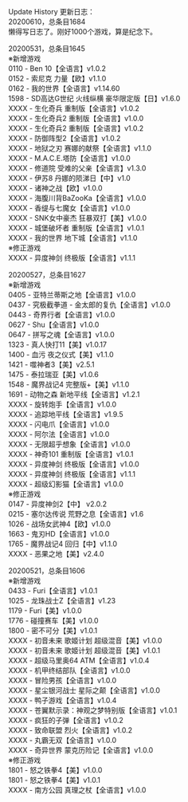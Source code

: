 Update History 更新日志：  
20200610，总条目1684  
懒得写日志了。刚好1000个游戏，算是纪念下。  
  
20200531，总条目1645  
※新增游戏  
0110 - Ben 10【全语言】v1.0.2  
0152 - 索尼克 力量【欧】v1.1.0  
0162 - 我的世界【全语言】v1.14.60  
1598 - SD高达G世纪 火线纵横 豪华限定版【日】v1.6.0  
XXXX - 生化奇兵 重制版【全语言】v1.0.2  
XXXX - 生化奇兵2 重制版【全语言】v1.0.0  
XXXX - 生化奇兵2 重制版【全语言】v1.0.2  
XXXX - 防御阵型2【全语言】v1.0.2  
XXXX - 地狱之刃 赛娜的献祭【全语言】v1.1.0  
XXXX - M.A.C.E.塔防【全语言】v1.0.0  
XXXX - 修道院 受难的父亲【全语言】v1.3.0  
XXXX - 伊苏8 丹娜的陨涕日【中】v1.0  
XXXX - 诸神之战【欧】v1.0.0  
XXXX - 海腹川背BaZooKa【全语言】v1.0.0  
XXXX - 香缇与七魔女【全语言】v1.0.0  
XXXX - SNK女中豪杰 狂暴双打【美】v1.0.0  
XXXX - 城堡破坏者 重制版【全语言】v1.0.1  
XXXX - 我的世界 地下城【全语言】v1.1.0  
※修正游戏  
XXXX - 异度神剑 终极版【全语言】v1.1.1  
  
20200527，总条目1627  
※新增游戏  
0405 - 亚特兰蒂斯之地【全语言】v1.0.0  
0437 - 究极截拳道 - 金太郎的复仇【全语言】v1.0.0  
0443 - 奇界行者【全语言】v1.0.0  
0627 - Shu【全语言】v1.0.0  
0647 - 拼写之魂【全语言】v1.0.0  
1323 - 真人快打11【美】v1.0.17  
1400 - 血污 夜之仪式【美】v1.1.0  
1421 - 噬神者3【美】v2.5.1  
1475 - 泰拉瑞亚【美】v1.0.6  
1548 - 魔界战记4 完整版+【美】v1.1.0  
1691 - 动物之森 新地平线【全语言】v1.2.1  
XXXX - 旋转炮手【全语言】v1.0.0  
XXXX - 追踪地平线【全语言】v1.9.5  
XXXX - 闪电爪【全语言】v1.0.0  
XXXX - 阿尔法【全语言】v1.0.0  
XXXX - 无限超乎想象【全语言】v1.0.0  
XXXX - 神奇101 重制版【全语言】v1.0.1  
XXXX - 异度神剑 终极版【全语言】v1.0.0  
XXXX - 异度神剑 终极版【全语言】v1.1.1  
XXXX - 超级幻影猫【全语言】v1.0.0  
※修正游戏  
0147 - 异度神剑2【中】 v2.0.2  
0215 - 塞尔达传说 荒野之息【全语言】v1.6  
1026 - 战场女武神4【欧】v1.0.0  
1663 - 鬼刃HD【全语言】v1.0.0  
1765 - 魔界战记4 回归【中】v1.1.0  
XXXX - 恶果之地【美】v2.4.0  
  
20200521，总条目1606  
※新增游戏  
0433 - Furi【全语言】v1.0.1  
1025 - 龙珠战士Z【全语言】v1.23  
1179 - Furi【美】v1.0.0  
1776 - 碰撞赛车【美】v1.0.0  
1800 - 密不可分【美】v1.0.1  
XXXX - 初音未来 歌姬计划 超级混音【美】v1.0.0  
XXXX - 初音未来 歌姬计划 超级混音【美】v1.0.1  
XXXX - 超级马里奥64 ATM【全语言】v1.0.4  
XXXX - 机甲终结部队【全语言】v1.0.0  
XXXX - 冒险男孩【全语言】v1.0.0  
XXXX - 星尘银河战士 星际之颠【全语言】v1.0.0  
XXXX - 鸭子游戏【全语言】v1.0.4  
XXXX - 苍翼默示录：神观之梦特别版【全语言】v1.0.1  
XXXX - 疯狂的子弹【全语言】v1.0.2  
XXXX - 致命联盟 烈火【全语言】v1.0.2  
XXXX - 丸霸无双【全语言】v1.0.0  
XXXX - 奇异世界 蒙克历险记【全语言】v1.0.0  
※修正游戏  
1801 - 怒之铁拳4【美】v1.0.0  
1801 - 怒之铁拳4【美】v1.0.1  
XXXX - 南方公园 真理之杖【全语言】v1.0.0
